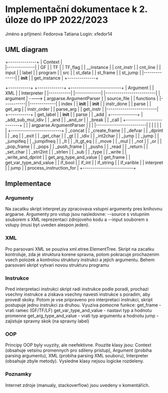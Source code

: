 # Implementační dokumentace k 2. úloze do IPP 2022/2023
Jméno a příjmení: Fedorova Tatiana
Login: xfedor14

## UML diagram
+--------------+
|   Context    |        
|--------------|
| GF           |
| TF           |
| TF_flag      |
| __instance   |
| cnt_instr    |
| cnt_line     |
| input        |
| label        |
| program      |
| src          |
| st_data      |
| st_frame     |
| st_jump      |
|--------------|
| __init__     |
| get_instance |
+--------------+
                                                                                                         
                                                                                                         
                                                                                                         
                                                                                                         
+-----------+                                           +-------------+       +-------------------------+
|  Argument |                                           |     XML     |       |       Interpreter       |
|-----------|                                           |-------------|       |-------------------------|
| argument  |  ---->  [ argparse.ArgumentParser ]       | source_file |       | functions               |
|-----------|                                           |-------------|       | index                   |
| __init__  |                                           | __init__    |       | instr_done              |
| parse     |                                           | get_arg     |       | instr_order             |
| parse_arg |                                           | get_instr   |       |-------------------------|
+-----------+                                           | get_label   |       | __init__                |
                                                        | parse       |       | _add                    |
                                                        +-------------+       | _add_sub_mul_idiv       |
                                                                              | _and                    |
                                                                              | _and_or                 |
                                                                              | _break                  |
                                                                              | _call                   |
+-------------------------+                                                   |                         |
| argparse.ArgumentParser |                                                   |                         |
|-------------------------|                                                   |                         |
|                         |                                                   |                         |
+-------------------------+                                                   | _concat                 |
                                                                              | _create_frame           |
                                                                              | _defvar                 |
                                                                              | _dprint                 |
                                                                              | _eq                     |
                                                                              | _exit                   |
                                                                              | _get_char               |
                                                                              | _gt                     |
                                                                              | _idiv                   |
                                                                              | _int2char               |
                                                                              | _jump                   |
                                                                              | _jump                   |
                                                                              | _jumpifeq               |
                                                                              | _jumpifneq              |
                                                                              | _lt                     |
                                                                              | _lt_gt_eq               |
                                                                              | _move                   |
                                                                              | _mul                    |
                                                                              | _not                    |
                                                                              | _or                     |
                                                                              | _pop_frame              |
                                                                              | _pops                   |
                                                                              | _push_frame             |
                                                                              | _pushs                  |
                                                                              | _read                   |
                                                                              | _return                 |
                                                                              | _set_char               |
                                                                              | _stri2int               |
                                                                              | _strlen                 |
                                                                              | _sub                    |
                                                                              | _type                   |
                                                                              | _write                  |
                                                                              | _write_and_dprint       |
                                                                              | get_arg_type_and_value  |
                                                                              | get_frame               |
                                                                              | get_var_type_and_value  |
                                                                              | if_bool                 |
                                                                              | if_int                  |
                                                                              | if_string               |
                                                                              | if_varible              |
                                                                              | interpret               |
                                                                              | jump                    |
                                                                              | process_instruction_for |
                                                                              +-------------------------+
                           
      
## Implementace

### Argumenty
Na zacatku skript interpret.py zpracovava vstupni argumenty pres knihovnu argparse. Argumenty pro vstup jsou nasledovne: --source s vstupnim souborem s XML reprezentaci zdrojoveho kodu a --input
souborem s vstupy (musi byt uveden alespon jeden).

### XML
Pro parsovani XML se pouziva xml.etree.ElementTree. Skript na zacatku kontroluje, zda je struktura korene spravna, potom pokracuje prochazenim vsech polozek a kontrolou struktury instrukci a jejich argumentu. Behem parsovani skript vytvari novou strukturu programu

### Instrukce 
Pred interpretaci instrukci skript radi instrukce podle poradi, prochazi vsechny instrukce a ziskava vsechny navesti instrukce s poradim, aby provedl skoky. Potom je vse pripraveno pro interpretaci instrukci, skript postupuje jednu instrukci za druhou. Vyuziva pomocne funkce:
get_frame - vrati ramec (GF/TF/LF)
get_var_type_and_value - nastavi typ a hodnotu promenne
get_arg_type_and_value - vrati typ argumentu a hodnotu
jump - zajistuje spravny skok (na spravny label)

### OOP
Principy OOP byly vuyzity, ale neefektivne. Pouzite klasy jsou: Context (obsahuje vetsinu promennych pro sdileny pristup), Argument (probiha parsing argumentu), XML (probiha parsing XML souboru), Interpreter (obsahuje zbyle metody). Vysledne klasy nejsou logicke rozdeleny.

### Poznamky
Internet zdroje (manualy, stackoverflow) jsou uvedeny v komentářích.
